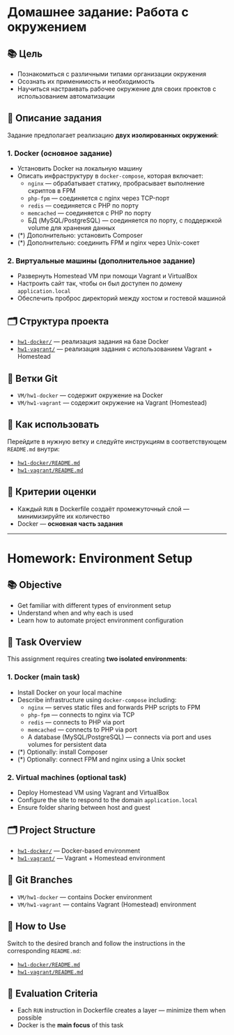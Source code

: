 # Домашнее задание: Работа с окружением

## 📚 Цель

- Познакомиться с различными типами организации окружения
- Осознать их применимость и необходимость
- Научиться настраивать рабочее окружение для своих проектов с использованием автоматизации

## 🧩 Описание задания

Задание предполагает реализацию **двух изолированных окружений**:

### 1. Docker (основное задание)

- Установить Docker на локальную машину
- Описать инфраструктуру в `docker-compose`, которая включает:
    - `nginx` — обрабатывает статику, пробрасывает выполнение скриптов в FPM
    - `php-fpm` — соединяется с nginx через TCP-порт
    - `redis` — соединяется с PHP по порту
    - `memcached` — соединяется с PHP по порту
    - БД (MySQL/PostgreSQL) — соединяется по порту, с поддержкой volume для хранения данных
- (*) Дополнительно: установить Composer
- (*) Дополнительно: соединить FPM и nginx через Unix-сокет

### 2. Виртуальные машины (дополнительное задание)

- Развернуть Homestead VM при помощи Vagrant и VirtualBox
- Настроить сайт так, чтобы он был доступен по домену `application.local`
- Обеспечить проброс директорий между хостом и гостевой машиной

## 🗂️ Структура проекта

- [`hw1-docker/`](./hw1-docker/) — реализация задания на базе Docker
- [`hw1-vagrant/`](./hw1-vagrant/) — реализация задания с использованием Vagrant + Homestead

## 🧭 Ветки Git

- `VM/hw1-docker` — содержит окружение на Docker
- `VM/hw1-vagrant` — содержит окружение на Vagrant (Homestead)

## 🔧 Как использовать

Перейдите в нужную ветку и следуйте инструкциям в соответствующем `README.md` внутри:

- [`hw1-docker/README.md`](./hw1-docker/README.md)
- [`hw1-vagrant/README.md`](./hw1-vagrant/README.md)

## 📌 Критерии оценки

- Каждый `RUN` в Dockerfile создаёт промежуточный слой — минимизируйте их количество
- Docker — **основная часть задания**

---

# Homework: Environment Setup

## 📚 Objective

- Get familiar with different types of environment setup
- Understand when and why each is used
- Learn how to automate project environment configuration

## 🧩 Task Overview

This assignment requires creating **two isolated environments**:

### 1. Docker (main task)

- Install Docker on your local machine
- Describe infrastructure using `docker-compose` including:
    - `nginx` — serves static files and forwards PHP scripts to FPM
    - `php-fpm` — connects to nginx via TCP
    - `redis` — connects to PHP via port
    - `memcached` — connects to PHP via port
    - A database (MySQL/PostgreSQL) — connects via port and uses volumes for persistent data
- (*) Optionally: install Composer
- (*) Optionally: connect FPM and nginx using a Unix socket

### 2. Virtual machines (optional task)

- Deploy Homestead VM using Vagrant and VirtualBox
- Configure the site to respond to the domain `application.local`
- Ensure folder sharing between host and guest

## 🗂️ Project Structure

- [`hw1-docker/`](./hw1-docker/) — Docker-based environment
- [`hw1-vagrant/`](./hw1-vagrant/) — Vagrant + Homestead environment

## 🧭 Git Branches

- `VM/hw1-docker` — contains Docker environment
- `VM/hw1-vagrant` — contains Vagrant (Homestead) environment

## 🔧 How to Use

Switch to the desired branch and follow the instructions in the corresponding `README.md`:

- [`hw1-docker/README.md`](./hw1-docker/README.md)
- [`hw1-vagrant/README.md`](./hw1-vagrant/README.md)

## 📌 Evaluation Criteria

- Each `RUN` instruction in Dockerfile creates a layer — minimize them when possible
- Docker is the **main focus** of this task

